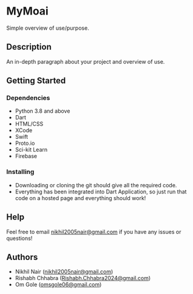 # MyMoai

Simple overview of use/purpose.

## Description

An in-depth paragraph about your project and overview of use.

## Getting Started

### Dependencies

* Python 3.8 and above
* Dart
* HTML/CSS
* XCode
* Swift
* Proto.io
* Sci-kit Learn
* Firebase

### Installing

* Downloading or cloning the git should give all the required code.
* Everything has been integrated into Dart Application, so just run that code on a hosted page and everything should work!

## Help

Feel free to email nikhil2005nair@gmail.com if you have any issues or questions!

## Authors

* Nikhil Nair (nikhil2005nair@gmail.com)
* Rishabh Chhabra (Rishabh.Chhabra2024@gmail.com)
* Om Gole (omsgole06@gmail.com)


